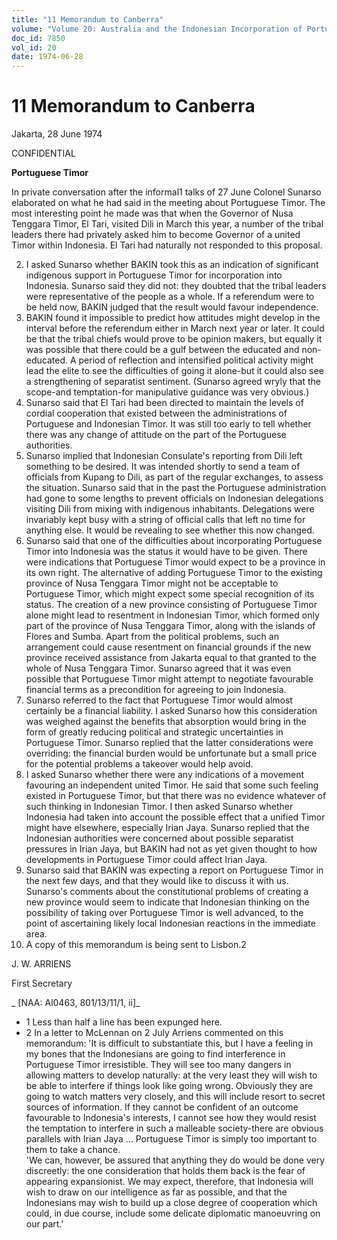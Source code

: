 ```yaml
---
title: "11 Memorandum to Canberra"
volume: "Volume 20: Australia and the Indonesian Incorporation of Portuguese Timor, 1974-1976"
doc_id: 7850
vol_id: 20
date: 1974-06-28
---
```


# 11 Memorandum to Canberra

Jakarta, 28 June 1974

CONFIDENTIAL

**Portuguese Timor**

In private conversation after the informal1 talks of 27 June Colonel Sunarso elaborated on what he had said in the meeting about Portuguese Timor. The most interesting point he made was that when the Governor of Nusa Tenggara Timor, El Tari, visited Dili in March this year, a number of the tribal leaders there had privately asked him to become Governor of a united Timor within Indonesia. El Tari had naturally not responded to this proposal.

  2. I asked Sunarso whether BAKIN took this as an indication of significant indigenous support in Portuguese Timor for incorporation into Indonesia. Sunarso said they did not: they doubted that the tribal leaders were representative of the people as a whole. If a referendum were to be held now, BAKIN judged that the result would favour independence.
  3. BAKIN found it impossible to predict how attitudes might develop in the interval before the referendum either in March next year or later. It could be that the tribal chiefs would prove to be opinion makers, but equally it was possible that there could be a gulf between the educated and non-educated. A period of reflection and intensified political activity might lead the elite to see the difficulties of going it alone-but it could also see a strengthening of separatist sentiment. (Sunarso agreed wryly that the scope-and temptation-for manipulative guidance was very obvious.)
  4. Sunarso said that El Tari had been directed to maintain the levels of cordial cooperation that existed between the administrations of Portuguese and Indonesian Timor. It was still too early to tell whether there was any change of attitude on the part of the Portuguese authorities. 
  5. Sunarso implied that Indonesian Consulate's reporting from Dili left something to be desired. It was intended shortly to send a team of officials from Kupang to Dili, as part of the regular exchanges, to assess the situation. Sunarso said that in the past the Portuguese administration had gone to some lengths to prevent officials on Indonesian delegations visiting Dili from mixing with indigenous inhabitants. Delegations were invariably kept busy with a string of official calls that left no time for anything else. It would be revealing to see whether this now changed.
  6. Sunarso said that one of the difficulties about incorporating Portuguese Timor into Indonesia was the status it would have to be given. There were indications that Portuguese Timor would expect to be a province in its own right. The alternative of adding Portuguese Timor to the existing province of Nusa Tenggara Timor might not be acceptable to Portuguese Timor, which might expect some special recognition of its status. The creation of a new province consisting of Portuguese Timor alone might lead to resentment in Indonesian Timor, which formed only part of the province of Nusa Tenggara Timor, along with the islands of Flores and Sumba. Apart from the political problems, such an arrangement could cause resentment on financial grounds if the new province received assistance from Jakarta equal to that granted to the whole of Nusa Tenggara Timor. Sunarso agreed that it was even possible that Portuguese Timor might attempt to negotiate favourable financial terms as a precondition for agreeing to join Indonesia.
  7. Sunarso referred to the fact that Portuguese Timor would almost certainly be a financial liability. I asked Sunarso how this consideration was weighed against the benefits that absorption would bring in the form of greatly reducing political and strategic uncertainties in Portuguese Timor. Sunarso replied that the latter considerations were overriding: the financial burden would be unfortunate but a small price for the potential problems a takeover would help avoid.
  8. I asked Sunarso whether there were any indications of a movement favouring an independent united Timor. He said that some such feeling existed in Portuguese Timor, but that there was no evidence whatever of such thinking in Indonesian Timor. I then asked Sunarso whether Indonesia had taken into account the possible effect that a unified Timor might have elsewhere, especially Irian Jaya. Sunarso replied that the Indonesian authorities were concerned about possible separatist pressures in Irian Jaya, but BAKIN had not as yet given thought to how developments in Portuguese Timor could affect Irian Jaya.
  9. Sunarso said that BAKIN was expecting a report on Portuguese Timor in the next few days, and that they would like to discuss it with us. Sunarso's comments about the constitutional problems of creating a new province would seem to indicate that Indonesian thinking on the possibility of taking over Portuguese Timor is well advanced, to the point of ascertaining likely local Indonesian reactions in the immediate area.
  10. A copy of this memorandum is being sent to Lisbon.2



J. W. ARRIENS

First Secretary

_ [NAA: Al0463, 801/13/11/1, ii]_

  * 1 Less than half a line has been expunged here.
  * 2 In a letter to McLennan on 2 July Arriens commented on this memorandum: 'It is difficult to substantiate this, but I have a feeling in my bones that the Indonesians are going to find interference in Portuguese Timor irresistible. They will see too many dangers in allowing matters to develop naturally: at the very least they will wish to be able to interfere if things look like going wrong. Obviously they are going to watch matters very closely, and this will include resort to secret sources of information. If they cannot be confident of an outcome favourable to Indonesia's interests, I cannot see how they would resist the temptation to interfere in such a malleable society-there are obvious parallels with Irian Jaya ... Portuguese Timor is simply too important to them to take a chance.  
'We can, however, be assured that anything they do would be done very discreetly: the one consideration that holds them back is the fear of appearing expansionist. We may expect, therefore, that Indonesia will wish to draw on our intelligence as far as possible, and that the Indonesians may wish to build up a close degree of cooperation which could, in due course, include some delicate diplomatic manoeuvring on our part.'


